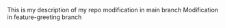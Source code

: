 This is my description of my repo
modification in main branch
Modification in feature-greeting branch
